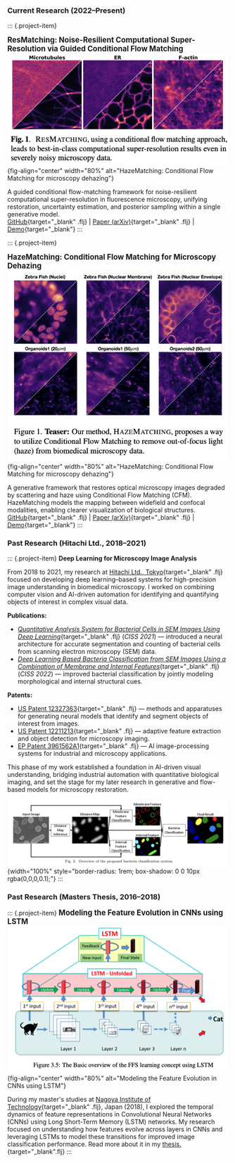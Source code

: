 ### Current Research (2022–Present)


::: {.project-item}

**<span style="font-size: 1.2em;">ResMatching: Noise-Resilient Computational Super-Resolution via Guided Conditional Flow Matching</span>**  
![](images/resmatching_teaser.png){fig-align="center" width="80%" alt="HazeMatching: Conditional Flow Matching for microscopy dehazing"}

A guided conditional flow-matching framework for noise-resilient computational super-resolution in fluorescence microscopy, unifying restoration, uncertainty estimation, and posterior sampling within a single generative model.</br>
[GitHub](#){target="_blank" .flj} | [Paper (arXiv)](https://arxiv.org/abs/2510.26601){target="_blank" .flj} | [Demo](#){target="_blank"}
:::

::: {.project-item}

**<span style="font-size: 1.2em;">HazeMatching: Conditional Flow Matching for Microscopy Dehazing</span>**  
![](images/hazematching_teaser.png){fig-align="center" width="80%" alt="HazeMatching: Conditional Flow Matching for microscopy dehazing"}

A generative framework that restores optical microscopy images degraded by scattering and haze using Conditional Flow Matching (CFM). HazeMatching models the mapping between widefield and confocal modalities, enabling clearer visualization of biological structures.  
[GitHub](#){target="_blank" .flj} | [Paper (arXiv)](https://arxiv.org/abs/2506.22397){target="_blank" .flj} | [Demo](#){target="_blank"}
:::

### Past Research (Hitachi Ltd., 2018–2021)

::: {.project-item}
**Deep Learning for Microscopy Image Analysis**  

From 2018 to 2021, my research at [Hitachi Ltd., Tokyo](https://www.hitachi.com/rd/){target="_blank" .flj} focused on developing deep learning–based systems for high-precision image understanding in biomedical microscopy. I worked on combining computer vision and AI-driven automation for identifying and quantifying objects of interest in complex visual data.

**Publications:**

- [*Quantitative Analysis System for Bacterial Cells in SEM Images Using Deep Learning*](https://ieeexplore.ieee.org/abstract/document/9400322){target="_blank" .flj} (*CISS 2021*) — introduced a neural architecture for accurate segmentation and counting of bacterial cells from scanning electron microscopy (SEM) data.
- [*Deep Learning Based Bacteria Classification from SEM Images Using a Combination of Membrane and Internal Features*](https://ieeexplore.ieee.org/abstract/document/9751170){target="_blank" .flj} (*CISS 2022*) — improved bacterial classification by jointly modeling morphological and internal structural cues.

**Patents:**

- [US Patent 12327363](https://patents.google.com/patent/US12327363B2){target="_blank" .flj} — methods and apparatuses for generating neural models that identify and segment objects of interest from images.
- [US Patent 12211213](https://patents.google.com/patent/US12211213B2){target="_blank" .flj} — adaptive feature extraction and object detection for microscopy imaging.
- [EP Patent 3961562A1](https://patents.google.com/patent/EP3961562A1){target="_blank" .flj} — AI image-processing systems for industrial and microscopy applications.

This phase of my work established a foundation in AI-driven visual understanding, bridging industrial automation with quantitative biological imaging, and set the stage for my later research in generative and flow-based models for microscopy restoration.

![**Figure:** Conceptual schematic of deep learning pipelines developed at Hitachi for automated bacterial analysis and industrial image understanding.](images/past_research_teaser.png){width="100%" style="border-radius: 1rem; box-shadow: 0 0 10px rgba(0,0,0,0.1);"}
:::

### Past Research (Masters Thesis, 2016–2018)
::: {.project-item}
**<span style="font-size: 1.2em;">Modeling the Feature Evolution in CNNs using LSTM</span>**  
![](images/masters.png){fig-align="center" width="80%" alt="Modeling the Feature Evolution in CNNs using LSTM"}

During my master's studies at [Nagoya Institute of Technology](https://www.nitech.ac.jp/eng/){target="_blank" .flj}, Japan (2018), I explored the temporal dynamics of feature representations in Convolutional Neural Networks (CNNs) using Long Short-Term Memory (LSTM) networks. My research focused on understanding how features evolve across layers in CNNs and leveraging LSTMs to model these transitions for improved image classification performance. Read more about it in my [thesis.](https://drive.google.com/file/d/1A7Gm2RS3L8SPyb9G9Ey5O350kh7DYZKk/view?usp=sharing){target="_blank".flj}
:::
